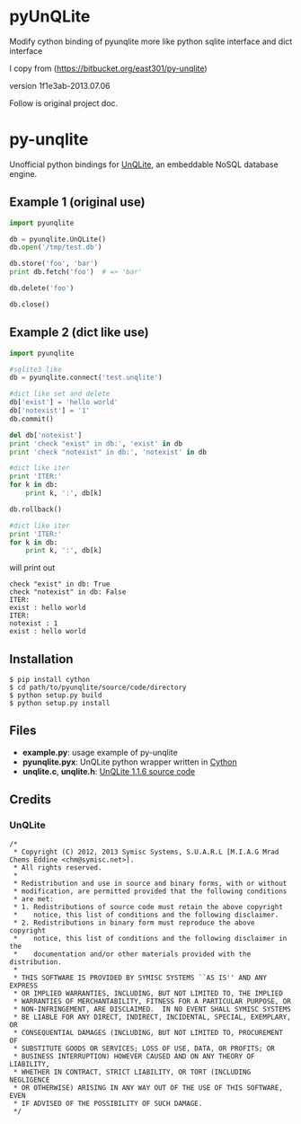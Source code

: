 pyUnQLite
=========

Modify cython binding of pyunqlite more like python sqlite interface and dict interface


I copy from (https://bitbucket.org/east301/py-unqlite)

version 1f1e3ab-2013.07.06

Follow is original project doc.

py-unqlite
==========

Unofficial python bindings for [UnQLite](http://unqlite.org/), an embeddable NoSQL database engine.


Example 1 (original use)
-------

```python
import pyunqlite

db = pyunqlite.UnQLite()
db.open('/tmp/test.db')

db.store('foo', 'bar')
print db.fetch('foo')  # => 'bar'

db.delete('foo')

db.close()
```

Example 2 (dict like use)
-------

```python
import pyunqlite

#sqlite3 like
db = pyunqlite.connect('test.unqlite')

#dict like set and delete
db['exist'] = 'hello world'
db['notexist'] = '1'
db.commit()

del db['notexist']
print 'check "exist" in db:', 'exist' in db
print 'check "notexist" in db:', 'notexist' in db

#dict like iter
print 'ITER:'
for k in db:
    print k, ':', db[k]

db.rollback()

#dict like iter
print 'ITER:'
for k in db:
    print k, ':', db[k]

```

will print out 

    check "exist" in db: True
    check "notexist" in db: False
    ITER:
    exist : hello world
    ITER:
    notexist : 1
    exist : hello world


Installation
------------

    $ pip install cython
    $ cd path/to/pyunqlite/source/code/directory
    $ python setup.py build
    $ python setup.py install


Files
-----

* __example.py__: usage example of py-unqlite
* __pyunqlite.pyx__: UnQLite python wrapper written in [Cython](http://cython.org/)
* __unqlite.c__, __unqlite.h__: [UnQLite 1.1.6 source code](http://unqlite.org/downloads.html)


Credits
-------

### UnQLite

    /*
     * Copyright (C) 2012, 2013 Symisc Systems, S.U.A.R.L [M.I.A.G Mrad Chems Eddine <chm@symisc.net>].
     * All rights reserved.
     *
     * Redistribution and use in source and binary forms, with or without
     * modification, are permitted provided that the following conditions
     * are met:
     * 1. Redistributions of source code must retain the above copyright
     *    notice, this list of conditions and the following disclaimer.
     * 2. Redistributions in binary form must reproduce the above copyright
     *    notice, this list of conditions and the following disclaimer in the
     *    documentation and/or other materials provided with the distribution.
     *
     * THIS SOFTWARE IS PROVIDED BY SYMISC SYSTEMS ``AS IS'' AND ANY EXPRESS
     * OR IMPLIED WARRANTIES, INCLUDING, BUT NOT LIMITED TO, THE IMPLIED
     * WARRANTIES OF MERCHANTABILITY, FITNESS FOR A PARTICULAR PURPOSE, OR
     * NON-INFRINGEMENT, ARE DISCLAIMED.  IN NO EVENT SHALL SYMISC SYSTEMS
     * BE LIABLE FOR ANY DIRECT, INDIRECT, INCIDENTAL, SPECIAL, EXEMPLARY, OR
     * CONSEQUENTIAL DAMAGES (INCLUDING, BUT NOT LIMITED TO, PROCUREMENT OF
     * SUBSTITUTE GOODS OR SERVICES; LOSS OF USE, DATA, OR PROFITS; OR
     * BUSINESS INTERRUPTION) HOWEVER CAUSED AND ON ANY THEORY OF LIABILITY,
     * WHETHER IN CONTRACT, STRICT LIABILITY, OR TORT (INCLUDING NEGLIGENCE
     * OR OTHERWISE) ARISING IN ANY WAY OUT OF THE USE OF THIS SOFTWARE, EVEN
     * IF ADVISED OF THE POSSIBILITY OF SUCH DAMAGE.
     */
